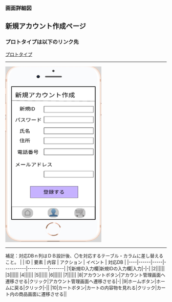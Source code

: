 ### 画面詳細図
## 新規アカウント作成ページ
### プロトタイプは以下のリンク先
[プロトタイプ](https://www.figma.com/file/FeymzbmYI4WIfwOm9OyjkJ/Untitled?node-id=1%3A2)
*****
<img src="https://github.com/aso2001362/2021sys-design/blob/main/md/img/create_acount.png?raw=true" width="300" height="550">

*****
補足：対応DBｎ列はＤＢ設計後、〇を対応するテーブル・カラムに差し替えること。
|
| ID | 要素 | 内容 | アクション | イベント | 対応DB |
|----|------|-----|-----------|----------|-------|
|1|新規ID入力欄|新規IDの入力欄|入力|-|-|
|2||||||
|3||||||
|4||||||
|5||||||
|6||||||
|7||||||
|8|アカウントボタン|アカウント管理画面へ遷移させる|クリック|アカウント管理画面へ遷移させる|-|
|9|ホームボタン|ホームに戻る|クリック|-||
|10|カートボタン|カートの内容物を見れる|クリック|カート内の商品画面に遷移させる||
